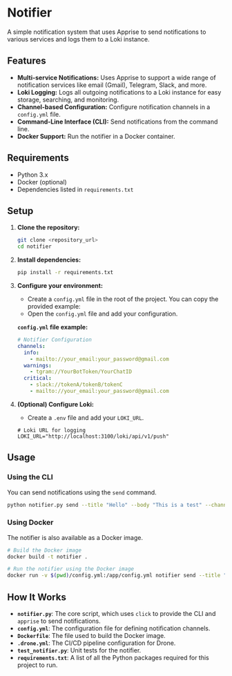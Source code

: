 # Notifier

A simple notification system that uses Apprise to send notifications to various services and logs them to a Loki instance.

## Features

-   **Multi-service Notifications:** Uses Apprise to support a wide range of notification services like email (Gmail), Telegram, Slack, and more.
-   **Loki Logging:** Logs all outgoing notifications to a Loki instance for easy storage, searching, and monitoring.
-   **Channel-based Configuration:** Configure notification channels in a `config.yml` file.
-   **Command-Line Interface (CLI):** Send notifications from the command line.
-   **Docker Support:** Run the notifier in a Docker container.

## Requirements

-   Python 3.x
-   Docker (optional)
-   Dependencies listed in `requirements.txt`

## Setup

1.  **Clone the repository:**
    ```bash
    git clone <repository_url>
    cd notifier
    ```

2.  **Install dependencies:**
    ```bash
    pip install -r requirements.txt
    ```

3.  **Configure your environment:**
    -   Create a `config.yml` file in the root of the project. You can copy the provided example:
    -   Open the `config.yml` file and add your configuration.

    **`config.yml` file example:**
    ```yaml
    # Notifier Configuration
    channels:
      info:
        - mailto://your_email:your_password@gmail.com
      warnings:
        - tgram://YourBotToken/YourChatID
      critical:
        - slack://tokenA/tokenB/tokenC
        - mailto://your_email:your_password@gmail.com
    ```

4.  **(Optional) Configure Loki:**
    -   Create a `.env` file and add your `LOKI_URL`.
    ```
    # Loki URL for logging
    LOKI_URL="http://localhost:3100/loki/api/v1/push"
    ```

## Usage

### Using the CLI

You can send notifications using the `send` command.

```bash
python notifier.py send --title "Hello" --body "This is a test" --channel "info"
```

### Using Docker

The notifier is also available as a Docker image.

```bash
# Build the Docker image
docker build -t notifier .

# Run the notifier using the Docker image
docker run -v $(pwd)/config.yml:/app/config.yml notifier send --title "Hello" --body "This is a test" --channel "info"
```

## How It Works

-   **`notifier.py`**: The core script, which uses `click` to provide the CLI and `apprise` to send notifications.
-   **`config.yml`**: The configuration file for defining notification channels.
-   **`Dockerfile`**: The file used to build the Docker image.
-   **`.drone.yml`**: The CI/CD pipeline configuration for Drone.
-   **`test_notifier.py`**: Unit tests for the notifier.
-   **`requirements.txt`**: A list of all the Python packages required for this project to run.

